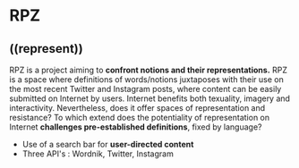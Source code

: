 RPZ
============
((represent))
-------------------


RPZ is a project aiming to **confront notions and their representations.**
RPZ is a space where definitions of words/notions juxtaposes with their use on the most recent Twitter and Instagram posts, where content can be easily submitted on Internet by users.
Internet benefits both texuality, imagery and interactivity. Nevertheless, does it offer spaces of representation and resistance?
To which extend does the potentiality of representation on Internet **challenges pre-established definitions**, fixed by language?




* Use of a search bar for **user-directed content**
* Three API's : Wordnik, Twitter, Instagram
